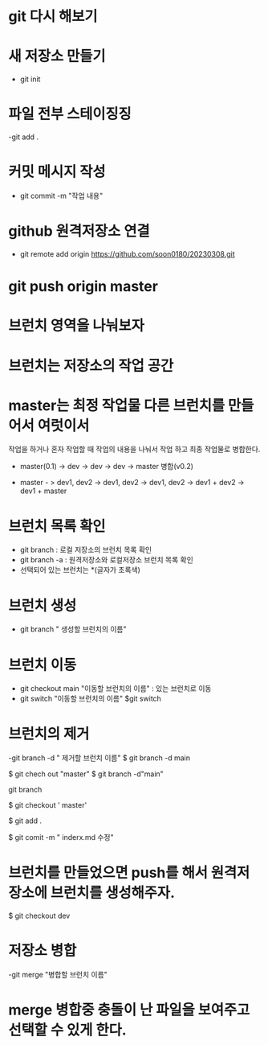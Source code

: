 # git 다시 해보기
# 새 저장소 만들기
- git init

# 파일 전부 스테이징징
-git add .

# 커밋 메시지 작성
- git commit -m "작업 내용"

# github 원격저장소 연결
- git remote add origin https://github.com/soon0180/20230308.git

# git push origin master

# 브런치 영역을 나눠보자

# 브런치는 저장소의 작업 공간

# master는 최정 작업물 다른 브런치를 만들어서 여럿이서 
작업을 하거나 혼자 작업할 때 작업의 내용을 나눠서 작업 하고 최종 작업물로 병합한다.
 
- master(0.1) -> dev -> dev -> dev -> master 병합(v0.2)

- master - > dev1, dev2 -> dev1, dev2 -> dev1, dev2 -> dev1 + dev2 
-> dev1 + master

# 브런치 목록 확인
- git branch : 로컬 저장소의 브런치 목록 확인
- git branch -a : 원격저장소와 로컬저장소 브런치 목록 확인
- 선택되어 있는 브런치는 *(글자가 초록색)

# 브런치 생성
- git branch " 생성할 브런치의 이름"

# 브런치 이동
- git checkout main "이동할 브런치의 이름" : 있는 브런치로 이동 
- git switch "이동할 브런치의 이름" 
$git switch 

# 브런치의 제거 
-git branch -d " 제거할 브런치 이름"
$ git branch -d main 

$ git chech out "master"
$ git branch -d"main" 

git branch 

$ git checkout ' master' 



$ git add . 

$ git comit -m " inderx.md 수정"


# 브런치를 만들었으면 push를 해서 원격저장소에 브런치를 생성해주자. 

$ git checkout dev


# 저장소 병합
-git merge "병합할 브런치 이름"
# merge 병합중 충돌이 난 파일을 보여주고 선택할 수 있게 한다.
